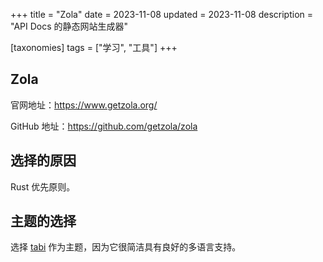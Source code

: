 +++
title = "Zola"
date = 2023-11-08
updated = 2023-11-08
description = "API Docs 的静态网站生成器"

[taxonomies]
tags = ["学习", "工具"]
+++

## Zola

官网地址：<https://www.getzola.org/>

GitHub 地址：<https://github.com/getzola/zola>

## 选择的原因

Rust 优先原则。

## 主题的选择

选择 [tabi](https://welpo.github.io/tabi/) 作为主题，因为它很简洁具有良好的多语言支持。
